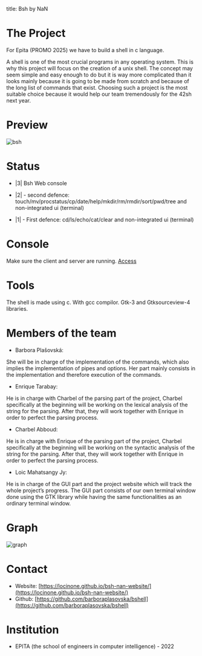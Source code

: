 
title: Bsh by NaN

# The Project

For Epita (PROMO 2025) we have to build a shell in c language.

A shell is one of the most crucial programs in any operating system. 
This is why this project will focus on the creation of a unix shell. The concept may seem simple and easy enough to do but it is way more complicated than it looks mainly because it is going to be made from scratch and because of the long list of commands that exist. 
Choosing such a project is the most suitable choice because it would help our team tremendously for the 42sh next year.
# Preview

![bsh](https://i.imgur.com/4JySQTw.gif)

# Status
 + |3| Bsh Web console 
 

 
 
+ |2| - second defence: touch/mv/procstatus/cp/date/help/mkdir/rm/rmdir/sort/pwd/tree and non-integrated ui (terminal)

 

 

 

 
+ |1| - First defence: cd/ls/echo/cat/clear and non-integrated ui (terminal)

# Console
Make sure the client and server are running.
<a href="http://localhost:3000/console">Access</a>
# Tools

The shell is made using c. With gcc compilor. Gtk-3 and Gtksourceview-4 libraries. 

# Members of the team

+ Barbora Plašovská:

She will be in charge of the implementation of the commands, which also implies the implementation of pipes and options.
Her part mainly consists in the implementation and therefore execution of the commands.

+ Enrique Tarabay:

He is in charge with Charbel of the parsing part of the project, Charbel specifically at the beginning will be working on the lexical analysis of the string for the parsing.
After that, they will work together with Enrique in order to perfect the parsing process.

+ Charbel Abboud:

He is in charge with Enrique of the parsing part of the project, Charbel specifically at the beginning will be working on the syntactic analysis of the string for the parsing.
After that, they will work together with Enrique in order to perfect the parsing process.

+ Loic Mahatsangy Jy:

He is in charge of the GUI part and the project website which will track the whole project’s progress.
The GUI part consists of our own terminal window done using the GTK library while having the same functionalities as an ordinary terminal window.
# Graph
![graph](https://i.imgur.com/vnOwkw3.png)
# Contact

+ Website: [https://locinone.github.io/bsh-nan-website/](https://locinone.github.io/bsh-nan-website/)
+ Github: [https://github.com/barboraplasovska/bshell](https://github.com/barboraplasovska/bshell) 

# Institution

+ EPITA (the school of engineers in computer intelligence) - 2022
